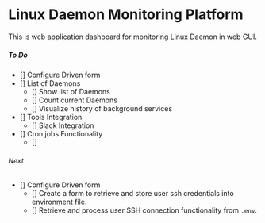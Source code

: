 # Linux Daemon Monitoring Platform

This is web application dashboard for monitoring Linux Daemon in web GUI.




##### To Do
- [] Configure Driven form
- [] List of Daemons
    - [] Show list of Daemons
    - [] Count current Daemons
    - [] Visualize history of background services
- [] Tools Integration
    - [] Slack Integration
- [] Cron jobs Functionality
    - []

###### Next
- [] Configure Driven form
    - [] Create a form to retrieve and store user ssh credentials into environment file.
    - [] Retrieve and process user SSH connection functionality from `.env`.


